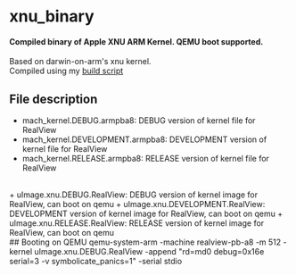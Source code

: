 # xnu_binary
#### Compiled binary of Apple XNU ARM Kernel. QEMU boot supported.

Based on darwin-on-arm's xnu kernel.<br>
Compiled using my [build script](https://gitee.com/pxesrv/xnu_buildscript)
<br>
## File description
+ mach_kernel.DEBUG.armpba8: DEBUG version of kernel file for RealView
+ mach_kernel.DEVELOPMENT.armpba8: DEVELOPMENT version of kernel file for RealView
+ mach_kernel.RELEASE.armpba8: RELEASE version of kernel file for RealView
<br>
+ uImage.xnu.DEBUG.RealView: DEBUG version of kernel image for RealView, can boot on qemu
+ uImage.xnu.DEVELOPMENT.RealView: DEVELOPMENT version of kernel image for RealView, can boot on qemu
+ uImage.xnu.RELEASE.RealView: RELEASE version of kernel image for RealView, can boot on qemu
<br>
## Booting on QEMU
qemu-system-arm -machine realview-pb-a8 -m 512 -kernel uImage.xnu.DEBUG.RealView -append "rd=md0 debug=0x16e serial=3 -v symbolicate_panics=1" -serial stdio

